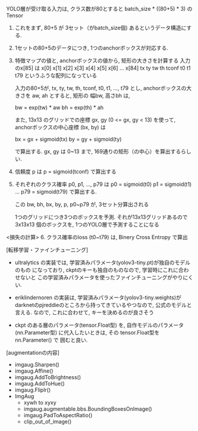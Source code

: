 YOLO層が受け取る入力は, クラス数が80とすると
batch_size * ((80+5) * 3)
のTensor

1. これをまず, 80+5 が 3セット（がbatch_size個) あるというデータ構造にする.

2. 1セットの80+5のデータにつき, 1つのanchorボックスが対応する.

3. 特徴マップの値と, anchorボックスの値から, 矩形の大きさを計算する
	 入力のx[85] は x[0] x[1] x[2] x[3] x[4]	 x[5] x[6] ... x[84]
									 tx		ty	 tw		th	 tconf	t0	 t1				t79
	 というふうな配列になっている

	 入力の80+5が, tx, ty, tw, th, tconf, t0, t1, ..., t79 とし,
	 anchorボックスの大きさを aw, ah とすると, 矩形の 幅bw, 高さbh は,

	 bw = exp(tw) * aw
	 bh = exp(th) * ah

	 また, 13x13 のグリッドでの座標 gx, gy (0 <= gx, gy < 13) を使って,
	 anchorボックスの中心座標 (bx, by) は

	 bx = gx + sigmoid(tx)
	 by = gy + sigmoid(ty)

	 で算出する. gx, gy は 0~13 まで, 169通りの矩形（の中心）を算出するらしい.

4. 信頼度 p は
	 p = sigmoid(tconf)
	 で算出する

5. それぞれのクラス確率 p0, p1, ..., p79 は
	 p0 = sigmoid(t0)
	 p1 = sigmoid(t1)
				...
	 p79 = sigmoid(t79)
	 で算出する.

	 この bw, bh, bx, by, p, p0~p79 が, 3セット分算出される

	 1つのグリッドにつき3つのボックスを予測. それが13x13グリッドあるので
	 3x13x13 個のボックスを, 1つのYOLO層で予測することになる

<損失の計算>
6. クラス確率のloss (t0~t79) は, Binery Cross Entropy で算出


[転移学習・ファインチューニング]
* ultralytics の実装では, 学習済みパラメータ(yolov3-tiny.pt)が独自のモデルのもの
  になっており, ckptのキーも独自のものなので, 学習時にこれに合わせないと
  この学習済みパラメータを使ったファインチューニングがやりにくい.

* eriklindernoren の実装は, 学習済みパラメータ(yolov3-tiny.weights)が
  darknetのpjreddieのところから持ってきているやつなので, 公式のモデルと言える.
  なので, これに合わせて, キーを決めるのが良さそう

* ckpt のある層のパラメータ(tensor.Float型) を, 自作モデルのパラメータ
  (nn.Parameter型) に代入したいときは, その tensor.Float型を nn.Parameter() で
  囲むと良い.

[augmentationの内容]
* imgaug.Sharpen()
* imgaug.Affine()
* imgaug.AddToBrightness()
* imgaug.AddToHue()
* imgaug.Fliplr()
* ImgAug
	* xywh to xyxy
	* imgaug.augmentable.bbs.BoundingBoxesOnImage()
	* imgaug.PadToAspectRatio()
	* clip_out_of_image()
